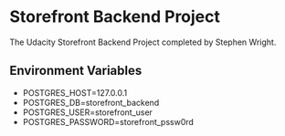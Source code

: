 # Storefront Backend Project

The Udacity Storefront Backend Project completed by Stephen Wright.

## Environment Variables
- POSTGRES_HOST=127.0.0.1
- POSTGRES_DB=storefront_backend
- POSTGRES_USER=storefront_user
- POSTGRES_PASSWORD=storefront_pssw0rd